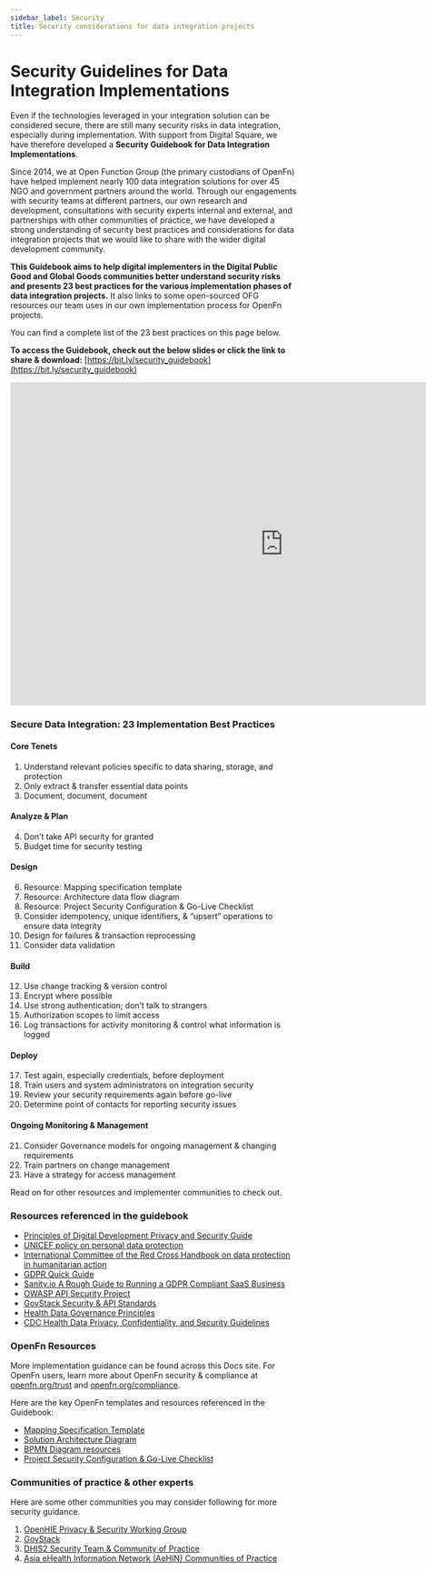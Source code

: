 ```yaml
---
sidebar_label: Security
title: Security considerations for data integration projects
---
```


# Security Guidelines for Data Integration Implementations

Even if the technologies leveraged in your integration solution can be
considered secure, there are still many security risks in data integration,
especially during implementation. With support from Digital Square, we have
therefore developed a **Security Guidebook for Data Integration
Implementations**.

Since 2014, we at Open Function Group (the primary custodians of OpenFn) have
helped implement nearly 100 data integration solutions for over 45 NGO and
government partners around the world. Through our engagements with security
teams at different partners, our own research and development, consultations
with security experts internal and external, and partnerships with other
communities of practice, we have developed a strong understanding of security
best practices and considerations for data integration projects that we would
like to share with the wider digital development community.

**This Guidebook aims to help digital implementers in the Digital Public Good
and Global Goods communities better understand security risks and presents 23
best practices for the various implementation phases of data integration
projects.** It also links to some open-sourced OFG resources our team uses in
our own implementation process for OpenFn projects.

You can find a complete list of the 23 best practices on this page below.

**To access the Guidebook, check out the below slides or click the link to share
& download:**
[https://bit.ly/security_guidebook](https://bit.ly/security_guidebook)

<p><iframe src="https://docs.google.com/presentation/d/e/2PACX-1vSflwoTK6G7JnilqTqh7ntlzXARU2ITREXDV6hJCVpvN5gwVRn97sLVrG7pYV54UP2GhX7YPO_JSHn5/embed?start=false&loop=false&delayms=30000" frameborder="0" width="960" height="569" allowfullscreen="true" mozallowfullscreen="true" webkitallowfullscreen="true"></iframe></p>

<h3>Secure Data Integration: 23 Implementation Best Practices</h3>
<h4>Core Tenets</h4>
<ol> 
 <li>Understand relevant policies specific to data sharing, storage, and protection</li>
 <li>Only extract & transfer essential data points</li>
 <li>Document, document, document</li> 
</ol>
<h4>Analyze & Plan</h4>
<ol start="4"> 
 <li>Don’t take API security for granted</li>  
 <li>Budget time for security testing</li>    
</ol>

<h4>Design</h4>
<ol start="6"> 
<li>Resource: Mapping specification template</li>
<li>Resource: Architecture data flow diagram</li>
<li>Resource: Project Security Configuration & Go-Live Checklist</li>
<li>Consider idempotency, unique identifiers, & “upsert” operations to ensure data integrity</li>
<li>Design for failures & transaction reprocessing</li>
<li>Consider data validation</li>
</ol>
<h4>Build</h4>
<ol start="12"> 
<li>Use change tracking & version control</li>
<li>Encrypt where possible</li>
<li>Use strong authentication;  don’t talk to strangers</li>
<li>Authorization scopes to limit access</li>
<li>Log transactions for activity monitoring & control what information is logged</li>
</ol>
<h4>Deploy</h4>
<ol start="17"> 
<li>Test again, especially credentials, before deployment</li>
<li>Train users and system administrators on integration security</li>
<li>Review your security requirements again before go-live</li>
<li>Determine point of contacts for reporting security issues</li> 
</ol>
<h4>Ongoing Monitoring & Management</h4>
<ol start="21"> 
<li>Consider Governance models for ongoing management & changing requirements</li>
<li>Train partners on change management</li>
<li>Have a strategy for access management</li>
</ol>

Read on for other resources and implementer communities to check out.

### Resources referenced in the guidebook

- [Principles of Digital Development Privacy and Security Guide](https://digitalprinciples.org/wp-content/uploads/PDD_Principle-AddressPrivacySecurity_v2.pdf)
- [UNICEF policy on personal data protection](https://www.unicef.org/supply/media/5356/file/Policy-on-personal-data-protection-July2020.pdf.pdf)
- [International Committee of the Red Cross Handbook on data protection in humanitarian action](https://www.icrc.org/en/data-protection-humanitarian-action-handbook)
- [GDPR Quick Guide](https://gdpr.eu/what-is-gdpr/)
- [Sanity.io A Rough Guide to Running a GDPR Compliant SaaS Business](https://www.sanity.io/blog/a-rough-guide-to-running-a-gdpr-compliant-saas-business)
- [OWASP API Security Project](https://owasp.org/www-project-api-security/)
- [GovStack Security & API Standards](https://www.govstack.global/wp-content/uploads/2021/08/Security_Building_Block_Definition_1.0.1.pdf)
- [Health Data Governance Principles](https://www.healthdataprinciples.org/)
- [CDC Health Data Privacy, Confidentiality, and Security Guidelines](https://gicsandbox.org/sandbox-cms/health-data-privacy-confidentiality-and-security-guidelines-development-toolkit#dd01fcf80d4d46f08a099b282bc23f16)

### OpenFn Resources

More implementation guidance can be found across this Docs site. For OpenFn
users, learn more about OpenFn security & compliance at
[openfn.org/trust](http://openfn.org/trust) and
[openfn.org/compliance](http://openfn.org/compliance).

Here are the key OpenFn templates and resources referenced in the Guidebook:

- [Mapping Specification Template](https://docs.google.com/spreadsheets/d/1IqTIgOzyOztEevXbgY_4uE8Y8tiHXufZXx-IyJZase0/edit#gid=1822444315)
- [Solution Architecture Diagram](https://lucid.app/lucidchart/1e997197-2d67-4393-8394-a532d83561b2/edit#?templateid=fb96ae05-e288-4d1f-b3fc-2cbf7641a7cc)
- [BPMN Diagram resources](/documentation/design/design-overview/#use-bpmn-for-standardized-documentation)
- [Project Security Configuration & Go-Live Checklist](https://docs.google.com/document/d/1CbQkN7SqNmXeqt3nMTYP4ioQlTuwF2LbDkkFqhp0zsU/edit?usp=sharing)

### Communities of practice & other experts

Here are some other communities you may consider following for more security
guidance.

1. [OpenHIE Privacy & Security Working Group](https://wiki.ohie.org/display/resources/Privacy+and+Security+Working+Group+Call)
2. [GovStack](https://www.govstack.global/)
3. [DHIS2 Security Team & Community of Practice](https://dhis2.org/security/)
4. [Asia eHealth Information Network (AeHIN) Communities of Practice](https://www.asiaehealthinformationnetwork.org/communities-of-practice/)
